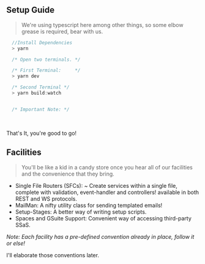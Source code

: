 ## Setup Guide
> We're using typescript here among other things, so some elbow grease is required, bear with us.

``` javascript
  //Install Dependencies
  > yarn

  /* Open two terminals. */

  /* First Terminal:     */
  > yarn dev

  /* Second Terminal */
  > yarn build:watch


  /* Important Note: */
```

<br />

That's It, you're good to go!

## Facilities
> You'll be like a kid in a candy store once you hear all of our facilities and the convenience that they bring.

* Single File Routers (SFCs):
~ Create services within a single file, complete with validation, event-handler and controllers! available in both REST and WS protocols.
* MailMan: A nifty utility class for sending templated emails!
* Setup-Stages: A better way of writing setup scripts.
* Spaces and GSuite Support: Convenient way of accessing third-party SSaS.

*Note: Each facility has a pre-defined convention already in place, follow it or else!*

I'll elaborate those conventions later.